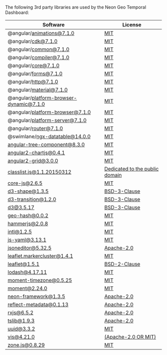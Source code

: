 The following 3rd party libraries are used by the Neon Geo Temporal Dashboard:

| Software  | License |
| ---  | --- |
| @angular/animations@7.1.0 | [MIT](https://github.com/angular/angular) |
| @angular/cdk@7.1.0 | [MIT](https://github.com/angular/material2/raw/master/LICENSE) |
| @angular/common@7.1.0 | [MIT](https://github.com/angular/angular) |
| @angular/compiler@7.1.0 | [MIT](https://github.com/angular/angular) |
| @angular/core@7.1.0 | [MIT](https://github.com/angular/angular) |
| @angular/forms@7.1.0 | [MIT](https://github.com/angular/angular) |
| @angular/http@7.1.0 | [MIT](https://github.com/angular/angular) |
| @angular/material@7.1.0 | [MIT](https://github.com/angular/material2/raw/master/LICENSE) |
| @angular/platform-browser-dynamic@7.1.0 | [MIT](https://github.com/angular/angular) |
| @angular/platform-browser@7.1.0 | [MIT](https://github.com/angular/angular) |
| @angular/platform-server@7.1.0 | [MIT](https://github.com/angular/angular) |
| @angular/router@7.1.0 | [MIT](https://github.com/angular/angular) |
| @swimlane/ngx-datatable@14.0.0 | [MIT](https://github.com/swimlane/ngx-datatable/raw/master/LICENSE) |
| angular-tree-component@8.3.0 | [MIT](https://github.com/500tech/angular-tree-component/raw/master/LICENSE) |
| angular2-chartjs@0.4.1 | [MIT](https://github.com/emn178/angular2-chartjs/raw/master/LICENSE.txt) |
| angular2-grid@3.0.0 | [MIT](https://github.com/BTMorton/angular2-grid/raw/master/LICENSE) |
| classlist.js@1.1.20150312 | [Dedicated to the public domain](https://github.com/eligrey/classList.js/raw/master/LICENSE.md) |
| core-js@2.6.5 | [MIT](https://github.com/zloirock/core-js/raw/master/LICENSE) |
| d3-shape@1.3.5 | [BSD-3-Clause](https://github.com/d3/d3-shape/raw/master/LICENSE) |
| d3-transition@1.2.0 | [BSD-3-Clause](https://github.com/d3/d3-transition/raw/master/LICENSE) |
| d3@3.5.17 | [BSD-3-Clause](https://github.com/mbostock/d3/raw/master/LICENSE) |
| geo-hash@0.0.2 | [MIT](https://github.com/Wayla/geo-hash) |
| hammerjs@2.0.8 | [MIT](https://github.com/hammerjs/hammer.js/raw/master/LICENSE.md) |
| intl@1.2.5 | [MIT](https://github.com/andyearnshaw/Intl.js/raw/master/LICENSE.txt) |
| js-yaml@3.13.1 | [MIT](https://github.com/nodeca/js-yaml/raw/master/LICENSE) |
| jsoneditor@5.32.5 | [Apache-2.0](https://github.com/josdejong/jsoneditor/raw/master/LICENSE) |
| leaflet.markercluster@1.4.1 | [MIT](https://github.com/Leaflet/Leaflet.markercluster/raw/master/MIT-LICENCE.txt) |
| leaflet@1.5.1 | [BSD-2-Clause](https://github.com/Leaflet/Leaflet/raw/master/LICENSE) |
| lodash@4.17.11 | [MIT](https://github.com/lodash/lodash/raw/master/LICENSE) |
| moment-timezone@0.5.25 | [MIT](https://github.com/moment/moment-timezone/raw/master/LICENSE) |
| moment@2.24.0 | [MIT](https://github.com/moment/moment/raw/master/LICENSE) |
| neon-framework@1.3.5 | [Apache-2.0](https://github.com/NextCenturyCorporation/neon) |
| reflect-metadata@0.1.13 | [Apache-2.0](https://github.com/rbuckton/reflect-metadata/raw/master/LICENSE) |
| rxjs@6.5.2 | [Apache-2.0](https://github.com/reactivex/rxjs/raw/master/LICENSE.txt) |
| tslib@1.9.3 | [Apache-2.0](https://github.com/Microsoft/tslib/raw/master/LICENSE.txt) |
| uuid@3.3.2 | [MIT](https://github.com/kelektiv/node-uuid/raw/master/LICENSE.md) |
| vis@4.21.0 | [(Apache-2.0 OR MIT)](https://github.com/almende/vis/raw/master/LICENSE-APACHE-2.0) |
| zone.js@0.8.29 | [MIT](https://github.com/angular/zone.js/raw/master/LICENSE) |

